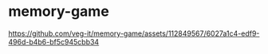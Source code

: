# memory-game


https://github.com/veg-it/memory-game/assets/112849567/6027a1c4-edf9-496d-b4b6-bf5c945cbb34

